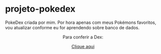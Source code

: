 # projeto-pokedex

PokeDex criada por mim. Por hora apenas com meus Pokémons favoritos, vou atualizar conforme eu for aprendendo sobre banco de dados.

<div align="center"> Para conferir a Dex: </p>

<p align="center"><a href="https://dillikel.github.io/projeto-pokedex/" target="_blank">Clique aqui</a></p>
